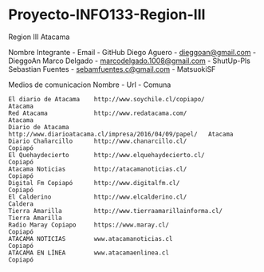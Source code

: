 # Proyecto-INFO133-Region-III

Region III Atacama

Nombre Integrante - Email - GitHub
    Diego Aguero - dieggoan@gmail.com - DieggoAn
    Marco Delgado - marcodelgado.1008@gmail.com - ShutUp-Pls
    Sebastian Fuentes - sebamfuentes.c@gmail.com - MatsuokiSF

Medios de comunicacion 
    Nombre - Url - Comuna

    El diario de Atacama	http://www.soychile.cl/copiapo/	                        Atacama
    Red Atacama	            http://www.redatacama.com/                           	Atacama
    Diario de Atacama	    http://www.diarioatacama.cl/impresa/2016/04/09/papel/	Atacama
    Diario Chañarcillo	    http://www.chanarcillo.cl/	                            Copiapó
    El Quehaydecierto	    http://www.elquehaydecierto.cl/	                        Copiapó
    Atacama Noticias 	    http://atacamanoticias.cl/	                            Copiapó
    Digital Fm Copiapó	    http://www.digitalfm.cl/	                            Copiapó
    El Calderino	        http://www.elcalderino.cl/	                            Caldera
    Tierra Amarilla 	    http://www.tierraamarillainforma.cl/	                Tierra Amarilla
    Radio Maray Copiapo	    https://www.maray.cl/	                                Copiapó
    ATACAMA NOTICIAS		www.atacamanoticias.cl                                  Copiapó
    ATACAMA EN LÍNEA		www.atacamaenlinea.cl                                   Copiapó

